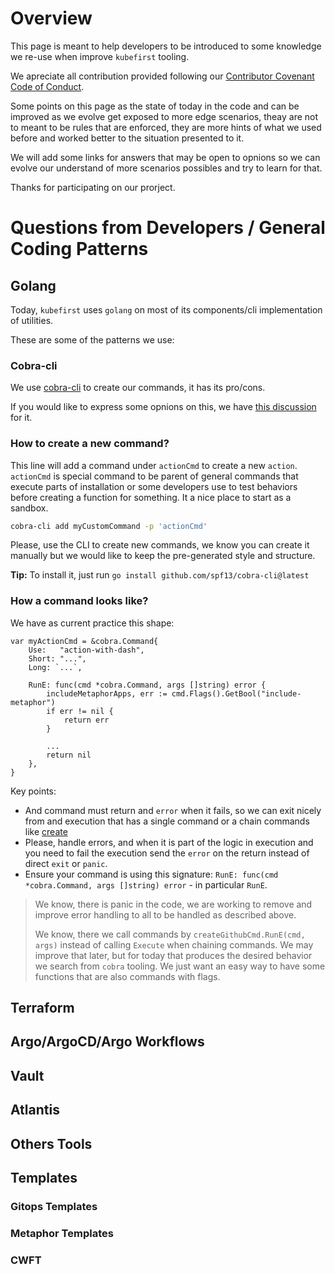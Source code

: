 # Overview 

This page is meant to help developers to be introduced to some knowledge we re-use when improve `kubefirst` tooling. 

We apreciate all contribution provided following our [Contributor Covenant Code of Conduct](https://github.com/kubefirst/kubefirst/blob/main/CODE_OF_CONDUCT.md). 

Some points on this page as the state of today in the code and can be improved as we evolve get exposed to more edge scenarios, theay are not to meant to be rules that are enforced, they are more hints of what we used before and worked better to the situation presented to it. 

We will add some links for answers that may be open to opnions so we can evolve our understand of more scenarios possibles and try to learn for that. 

Thanks for participating on our prorject. 


# Questions from Developers / General Coding Patterns

## Golang 

Today, `kubefirst` uses `golang` on most of its components/cli implementation of utilities. 

These are some of the patterns we use: 

### Cobra-cli 

We use [cobra-cli](https://github.com/spf13/cobra) to create our commands, it has its pro/cons.

If you would like to express some opnions on this, we have [this discussion](https://github.com/kubefirst/kubefirst/discussions/531) for it. 

### How to create a new command? 


This line will add a command under `actionCmd` to create a new `action`. `actionCmd` is special command to be parent of general commands that execute parts of installation or some developers use to test behaviors before creating a function for something. It a nice place to start as a sandbox. 

```bash 
cobra-cli add myCustomCommand -p 'actionCmd'
```

Please, use the CLI to create new commands, we know you can create it manually but we would like to keep the pre-generated style and structure. 

**Tip:** To install it, just run `go install github.com/spf13/cobra-cli@latest` 

### How a command looks like? 

We have as current practice this shape: 
```golang
var myActionCmd = &cobra.Command{
	Use:   "action-with-dash",
	Short: "...",
	Long: `...`,

	RunE: func(cmd *cobra.Command, args []string) error {
		includeMetaphorApps, err := cmd.Flags().GetBool("include-metaphor")
		if err != nil {
			return err
		}

        ...
		return nil
	},
}
```

Key points: 
- And command must return and `error` when it fails, so we can exit nicely from and execution that has a single command or a chain commands like [create](https://github.com/kubefirst/kubefirst/blob/main/cmd/create.go)
- Please, handle errors, and when it is part of the logic in execution and you need to fail the execution send the `error` on the return instead of direct `exit` or `panic`. 
- Ensure your command is using this signature: `RunE: func(cmd *cobra.Command, args []string) error` - in particular `RunE`. 

> We know, there is panic in the code, we are working to remove and improve error handling to all to be handled as described above. 
> 
> We know, there we call commands by `createGithubCmd.RunE(cmd, args)` instead of calling `Execute` when chaining commands. We may improve that later, but for today that produces the desired behavior we search from `cobra` tooling. We just want an easy way to have some functions that are also commands with flags. 

## Terraform


## Argo/ArgoCD/Argo Workflows


## Vault


## Atlantis


## Others Tools

## Templates

### Gitops Templates

### Metaphor Templates


### CWFT
